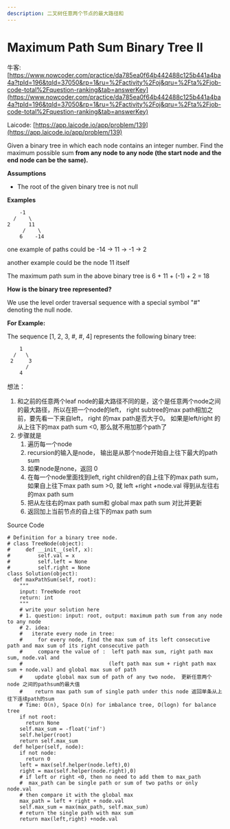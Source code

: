 ```yaml
---
description: 二叉树任意两个节点的最大路径和
---
```


# Maximum Path Sum Binary Tree II

牛客: [https://www.nowcoder.com/practice/da785ea0f64b442488c125b441a4ba4a?tpId=196&tqId=37050&rp=1&ru=%2Factivity%2Foj&qru=%2Fta%2Fjob-code-total%2Fquestion-ranking&tab=answerKey](https://www.nowcoder.com/practice/da785ea0f64b442488c125b441a4ba4a?tpId=196&tqId=37050&rp=1&ru=%2Factivity%2Foj&qru=%2Fta%2Fjob-code-total%2Fquestion-ranking&tab=answerKey)

Laicode: [https://app.laicode.io/app/problem/139](https://app.laicode.io/app/problem/139)

Given a binary tree in which each node contains an integer number. Find the maximum possible sum **from any node to any node \(the start node and the end node can be the same\).** 

**Assumptions**

* ​The root of the given binary tree is not null

**Examples**

```text
    -1
  /    \
2      11
     /    \
    6    -14
```

 

one example of paths could be -14 -&gt; 11 -&gt; -1 -&gt; 2

another example could be the node 11 itself

The maximum path sum in the above binary tree is 6 + 11 + \(-1\) + 2 = 18

**How is the binary tree represented?**

We use the level order traversal sequence with a special symbol "\#" denoting the null node.

**For Example:**

The sequence \[1, 2, 3, \#, \#, 4\] represents the following binary tree:

```text
    1
  /   \
 2     3
      /
    4
```

  

想法：

1. 和之前的任意两个leaf node的最大路径不同的是，这个是任意两个node之间的最大路径，所以在把一个node的left， right subtree的max path相加之前，要先看一下来自left， right 的max path是否大于0。 如果是left/right 的从上往下的max path sum &lt;0, 那么就不用加那个path了
2. 步骤就是
   1. 遍历每一个node
   2. recursion的输入是node， 输出是从那个node开始自上往下最大的path sum
   3. 如果node是none，返回 0
   4. 在每一个node里面找到left, right children的自上往下的max path sum，如果自上往下max path sum &gt;0, 就 left +right +node.val 得到从左往右的max path sum
   5. 把从左往右的max path sum和 global max path sum 对比并更新
   6. 返回加上当前节点的自上往下的max path sum

Source Code

```text
# Definition for a binary tree node.
# class TreeNode(object):
#     def __init__(self, x):
#         self.val = x
#         self.left = None
#         self.right = None
class Solution(object):
  def maxPathSum(self, root):
    """
    input: TreeNode root
    return: int
    """
    # write your solution here
    # 1. question: input: root, output: maximum path sum from any node to any node
    # 2. idea:
    #   iterate every node in tree:
    #     for every node, find the max sum of its left consecutive path and max sum of its right consecutive path 
    #     compare the value of :  left path max sum, right path max sum, node.val and 
    #                            (left path max sum + right path max sum + node.val) and global max sum of path
    #    update global max sum of path of any two node， 更新任意两个node 之间的pathsum的最大值
    #    return max path sum of single path under this node 返回单条从上往下连续path的sum
    # Time: O(n), Space O(n) for imbalance tree, O(logn) for balance tree
    if not root:
      return None
    self.max_sum = -float('inf')
    self.helper(root)
    return self.max_sum
  def helper(self, node):
    if not node:
      return 0
    left = max(self.helper(node.left),0)
    right = max(self.helper(node.right),0)
    # if left or right <0, then no need to add them to max_path
    #  max_path can be single path or sum of two paths or only node.val
    # then compare it with the global max
    max_path = left + right + node.val
    self.max_sum = max(max_path, self.max_sum)
    # return the single path with max sum
    return max(left,right) +node.val


```

 

